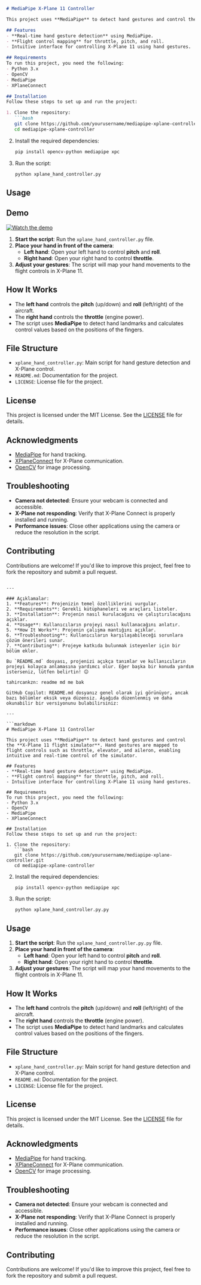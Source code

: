 ```markdown
# MediaPipe X-Plane 11 Controller

This project uses **MediaPipe** to detect hand gestures and control the **X-Plane 11 flight simulator**. Hand gestures are mapped to flight controls such as throttle, elevator, and aileron, enabling intuitive and real-time control of the simulator.

## Features
- **Real-time hand gesture detection** using MediaPipe.
- **Flight control mapping** for throttle, pitch, and roll.
- Intuitive interface for controlling X-Plane 11 using hand gestures.

## Requirements
To run this project, you need the following:
- Python 3.x
- OpenCV
- MediaPipe
- XPlaneConnect

## Installation
Follow these steps to set up and run the project:

1. Clone the repository:
   ```bash
   git clone https://github.com/yourusername/mediapipe-xplane-controller.git
   cd mediapipe-xplane-controller
   ```

2. Install the required dependencies:
   ```bash
   pip install opencv-python mediapipe xpc
   ```

3. Run the script:
   ```bash
   python xplane_hand_controller.py
   ```

## Usage
## Demo
[![Watch the demo](https://img.youtube.com/vi/mk37UO0KcNg/0.jpg)](https://youtu.be/mk37UO0KcNg)
1. **Start the script**: Run the `xplane_hand_controller.py` file.
2. **Place your hand in front of the camera**:
   - **Left hand**: Open your left hand to control **pitch** and **roll**.
   - **Right hand**: Open your right hand to control **throttle**.
3. **Adjust your gestures**: The script will map your hand movements to the flight controls in X-Plane 11.

## How It Works
- The **left hand** controls the **pitch** (up/down) and **roll** (left/right) of the aircraft.
- The **right hand** controls the **throttle** (engine power).
- The script uses **MediaPipe** to detect hand landmarks and calculates control values based on the positions of the fingers.

## File Structure
- `xplane_hand_controller.py`: Main script for hand gesture detection and X-Plane control.
- `README.md`: Documentation for the project.
- `LICENSE`: License file for the project.

## License
This project is licensed under the MIT License. See the [LICENSE](LICENSE) file for details.

## Acknowledgments
- [MediaPipe](https://ai.google.dev/edge/mediapipe/solutions/vision/hand_landmarker?hl=tr) for hand tracking.
- [XPlaneConnect](https://github.com/nasa/XPlaneConnect) for X-Plane communication.
- [OpenCV](https://opencv.org/) for image processing.

## Troubleshooting
- **Camera not detected**: Ensure your webcam is connected and accessible.
- **X-Plane not responding**: Verify that X-Plane Connect is properly installed and running.
- **Performance issues**: Close other applications using the camera or reduce the resolution in the script.

## Contributing
Contributions are welcome! If you'd like to improve this project, feel free to fork the repository and submit a pull request.
```

---

### Açıklamalar:
1. **Features**: Projenizin temel özelliklerini vurgular.
2. **Requirements**: Gerekli kütüphaneleri ve araçları listeler.
3. **Installation**: Projenin nasıl kurulacağını ve çalıştırılacağını açıklar.
4. **Usage**: Kullanıcıların projeyi nasıl kullanacağını anlatır.
5. **How It Works**: Projenin çalışma mantığını açıklar.
6. **Troubleshooting**: Kullanıcıların karşılaşabileceği sorunlara çözüm önerileri sunar.
7. **Contributing**: Projeye katkıda bulunmak isteyenler için bir bölüm ekler.

Bu `README.md` dosyası, projenizi açıkça tanımlar ve kullanıcıların projeyi kolayca anlamasına yardımcı olur. Eğer başka bir konuda yardım isterseniz, lütfen belirtin! 😊

tahircankzn: readme md me bak

GitHub Copilot: README.md dosyanız genel olarak iyi görünüyor, ancak bazı bölümler eksik veya düzensiz. Aşağıda düzenlenmiş ve daha okunabilir bir versiyonunu bulabilirsiniz:

---

```markdown
# MediaPipe X-Plane 11 Controller

This project uses **MediaPipe** to detect hand gestures and control the **X-Plane 11 flight simulator**. Hand gestures are mapped to flight controls such as throttle, elevator, and aileron, enabling intuitive and real-time control of the simulator.

## Features
- **Real-time hand gesture detection** using MediaPipe.
- **Flight control mapping** for throttle, pitch, and roll.
- Intuitive interface for controlling X-Plane 11 using hand gestures.

## Requirements
To run this project, you need the following:
- Python 3.x
- OpenCV
- MediaPipe
- XPlaneConnect

## Installation
Follow these steps to set up and run the project:

1. Clone the repository:
   ```bash
   git clone https://github.com/yourusername/mediapipe-xplane-controller.git
   cd mediapipe-xplane-controller
   ```

2. Install the required dependencies:
   ```bash
   pip install opencv-python mediapipe xpc
   ```

3. Run the script:
   ```bash
   python xplane_hand_controller.py.py
   ```

## Usage
1. **Start the script**: Run the `xplane_hand_controller.py.py` file.
2. **Place your hand in front of the camera**:
   - **Left hand**: Open your left hand to control **pitch** and **roll**.
   - **Right hand**: Open your right hand to control **throttle**.
3. **Adjust your gestures**: The script will map your hand movements to the flight controls in X-Plane 11.

## How It Works
- The **left hand** controls the **pitch** (up/down) and **roll** (left/right) of the aircraft.
- The **right hand** controls the **throttle** (engine power).
- The script uses **MediaPipe** to detect hand landmarks and calculates control values based on the positions of the fingers.

## File Structure
- `xplane_hand_controller.py`: Main script for hand gesture detection and X-Plane control.
- `README.md`: Documentation for the project.
- `LICENSE`: License file for the project.

## License
This project is licensed under the MIT License. See the [LICENSE](LICENSE) file for details.

## Acknowledgments
- [MediaPipe](https://mediapipe.dev/) for hand tracking.
- [XPlaneConnect](https://github.com/nasa/XPlaneConnect) for X-Plane communication.
- [OpenCV](https://opencv.org/) for image processing.

## Troubleshooting
- **Camera not detected**: Ensure your webcam is connected and accessible.
- **X-Plane not responding**: Verify that X-Plane Connect is properly installed and running.
- **Performance issues**: Close other applications using the camera or reduce the resolution in the script.

## Contributing
Contributions are welcome! If you'd like to improve this project, feel free to fork the repository and submit a pull request.
```
